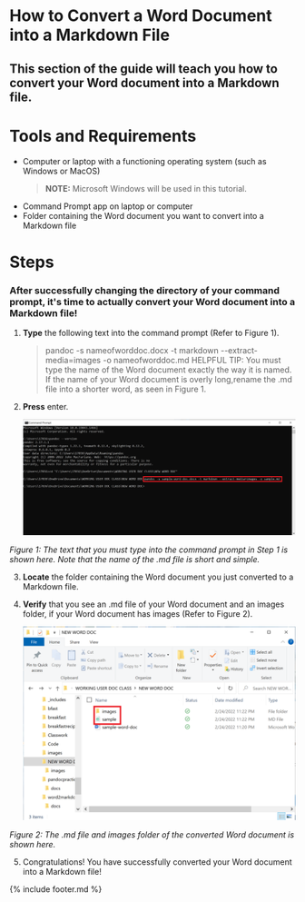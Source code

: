 # How to Convert a Word Document into a Markdown File
## This section of the guide will teach you how to convert your Word document into a Markdown file. 

# Tools and Requirements
- Computer or laptop with a functioning operating system (such as Windows or MacOS)
    > **NOTE:** Microsoft Windows will be used in this tutorial. 
- Command Prompt app on laptop or computer
- Folder containing the Word document you want to convert into a Markdown file

# Steps 
### After successfully changing the directory of your command prompt, it's time to actually convert your Word document into a Markdown file!

1. **Type** the following text into the command prompt (Refer to Figure 1).
    
    > pandoc -s nameofworddoc.docx -t markdown --extract-media=images -o nameofworddoc.md
    > HELPFUL TIP: You must type the name of the Word document exactly the way it is named. If the name of your Word document is overly long,rename the .md file into a shorter word, as seen in Figure 1. 

2. **Press** enter.

    ![Photo 5](images/photo5.png)
  
  *Figure 1: The text that you must type into the command prompt in Step 1 is shown here. Note that the name of the .md file is short and simple.*

3. **Locate** the folder containing the Word document you just converted to a Markdown file. 

4. **Verify** that you see an .md file of your Word document and an images folder, if your Word document has images (Refer to Figure 2).

    ![Photo 6](images/photo6.png)
  
  *Figure 2: The .md file and images folder of the converted Word document is shown here.*

5. Congratulations! You have successfully converted your Word document into a Markdown file!

{% include footer.md %}